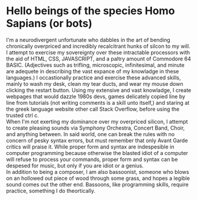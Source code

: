 <!DOCTYPE html>
<html>
    <head>
        <meta charset="utf-8">
        <link href = "https://fonts.googleapis.com/css?family=Playfair+Display|PT+Serif|Zen+Dots&display=swap" rel="stylesheet">
    </head>
    <body>
        <h1>Hello beings of the species Homo Sapians (or bots)</h1>
        <p>I'm a neurodivergent unfortunate who dabbles in the art of bending chronically overpriced and incredibly recalcitrant hunks of silcon to my will.  I attempt to exercise my sovereignty over these intractable processors with the aid of HTML, CSS, JAVASCRIPT, and a paltry amount of Commodore 64 BASIC.  (Adjectives such as trifling, microscopic, infinitesimal, and minute are adequete in describing the vast expance of my knowladge in these languages.)  I occastionally practice and exercise these advanced skills, mainly to wash my desk, clean my tear ducts, and wear my mouse down clicking the restart button.  Using my extensive and vast knowladge, I create webpages that would dazzle 1980s devs, games delicately copied line by line from tutorials (not writing comments is a skill unto itself,) and staring at the greek language website other call Stack Overflow, before using the trusted ctrl c.  <br>  When I'm not exerting my dominance over my overpriced silicon, I attempt to create pleasing sounds via Symphony Orchestra, Concert Band, Choir, and anything between. 
 In said world, one can break the rules with no concern of pesky syntax errors, but must remember that only Avant Garde critics will praise it.  While proper form and syntax are indespesible in computer programming because otherwise the blasted idiot of a computer will refuse to process your commands, proper form and syntax can be despesed for music, but only if you are idiot or a genius.  <br> In addition to being a composer, I am also bassoonist, someone who blows on an hollowed out piece of wood through some grass, and hopes a legible sound comes out the other end.  Bassoons, like programming skills, require practice, something I do theortically.</p>
    </body>
</html>

<!--
**ZeRedBarron/ZeRedBarron** is a ✨ _special_ ✨ repository because its `README.md` (this file) appears on your GitHub profile.

Here are some ideas to get you started:

- 🔭 I’m currently working on ...
- 🌱 I’m currently learning ...
- 👯 I’m looking to collaborate on ...
- 🤔 I’m looking for help with ...
- 💬 Ask me about ...
- 📫 How to reach me: ...
- 😄 Pronouns: ...
- ⚡ Fun fact: ...
-->
